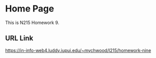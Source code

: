 # Home Page
This is N215 Homework 9.

## URL Link
https://in-info-web4.luddy.iupui.edu/~mychwood/I215/homework-nine
